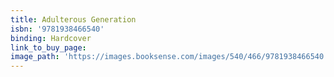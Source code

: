 ```yaml
---
title: Adulterous Generation
isbn: '9781938466540'
binding: Hardcover
link_to_buy_page:
image_path: 'https://images.booksense.com/images/540/466/9781938466540.jpg'
---
```



